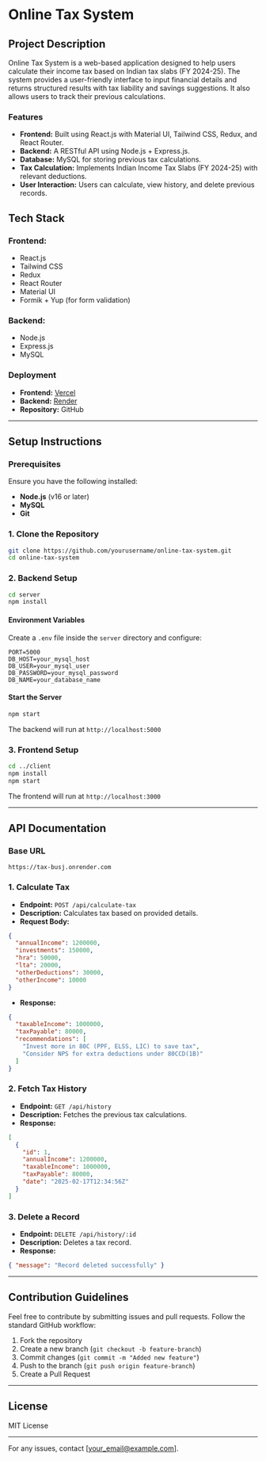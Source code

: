 # Online Tax System

## Project Description
Online Tax System is a web-based application designed to help users calculate their income tax based on Indian tax slabs (FY 2024-25). The system provides a user-friendly interface to input financial details and returns structured results with tax liability and savings suggestions. It also allows users to track their previous calculations.

### Features
- **Frontend:** Built using React.js with Material UI, Tailwind CSS, Redux, and React Router.
- **Backend:** A RESTful API using Node.js + Express.js.
- **Database:** MySQL for storing previous tax calculations.
- **Tax Calculation:** Implements Indian Income Tax Slabs (FY 2024-25) with relevant deductions.
- **User Interaction:** Users can calculate, view history, and delete previous records.

## Tech Stack
### Frontend:
- React.js
- Tailwind CSS
- Redux
- React Router
- Material UI
- Formik + Yup (for form validation)

### Backend:
- Node.js
- Express.js
- MySQL

### Deployment
- **Frontend:** [Vercel](https://tax-puce.vercel.app/)
- **Backend:** [Render](https://tax-busj.onrender.com/)
- **Repository:** GitHub

---

## Setup Instructions
### Prerequisites
Ensure you have the following installed:
- **Node.js** (v16 or later)
- **MySQL**
- **Git**

### 1. Clone the Repository
```bash
git clone https://github.com/yourusername/online-tax-system.git
cd online-tax-system
```

### 2. Backend Setup
```bash
cd server
npm install
```
#### Environment Variables
Create a `.env` file inside the `server` directory and configure:
```env
PORT=5000
DB_HOST=your_mysql_host
DB_USER=your_mysql_user
DB_PASSWORD=your_mysql_password
DB_NAME=your_database_name
```
#### Start the Server
```bash
npm start
```
The backend will run at `http://localhost:5000`

### 3. Frontend Setup
```bash
cd ../client
npm install
npm start
```
The frontend will run at `http://localhost:3000`

---

## API Documentation
### Base URL
```plaintext
https://tax-busj.onrender.com
```

### 1. Calculate Tax
- **Endpoint:** `POST /api/calculate-tax`
- **Description:** Calculates tax based on provided details.
- **Request Body:**
```json
{
  "annualIncome": 1200000,
  "investments": 150000,
  "hra": 50000,
  "lta": 20000,
  "otherDeductions": 30000,
  "otherIncome": 10000
}
```
- **Response:**
```json
{
  "taxableIncome": 1000000,
  "taxPayable": 80000,
  "recommendations": [
    "Invest more in 80C (PPF, ELSS, LIC) to save tax",
    "Consider NPS for extra deductions under 80CCD(1B)"
  ]
}
```

### 2. Fetch Tax History
- **Endpoint:** `GET /api/history`
- **Description:** Fetches the previous tax calculations.
- **Response:**
```json
[
  {
    "id": 1,
    "annualIncome": 1200000,
    "taxableIncome": 1000000,
    "taxPayable": 80000,
    "date": "2025-02-17T12:34:56Z"
  }
]
```

### 3. Delete a Record
- **Endpoint:** `DELETE /api/history/:id`
- **Description:** Deletes a tax record.
- **Response:**
```json
{ "message": "Record deleted successfully" }
```

---

## Contribution Guidelines
Feel free to contribute by submitting issues and pull requests. Follow the standard GitHub workflow:
1. Fork the repository
2. Create a new branch (`git checkout -b feature-branch`)
3. Commit changes (`git commit -m "Added new feature"`)
4. Push to the branch (`git push origin feature-branch`)
5. Create a Pull Request

---

## License
MIT License

---

For any issues, contact [your_email@example.com].

